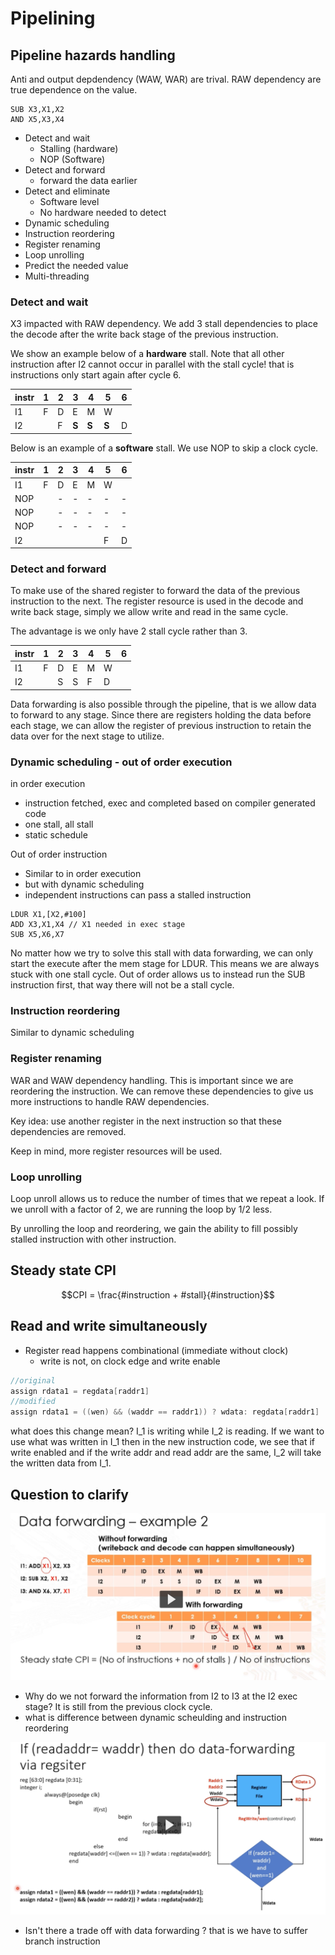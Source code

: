 # Pipelining

## Pipeline hazards handling

Anti and output depdendency (WAW, WAR) are trival. RAW dependency are true dependence
on the value.

```assembly
SUB X3,X1,X2
AND X5,X3,X4
```

- Detect and wait
  - Stalling (hardware)
  - NOP (Software)
- Detect and forward
  - forward the data earlier
- Detect and eliminate
  - Software level
  - No hardware needed to detect
- Dynamic scheduling
- Instruction reordering
- Register renaming
- Loop unrolling
- Predict the needed value
- Multi-threading

### Detect and wait

X3 impacted with RAW dependency. We add 3 stall dependencies to place the decode
after the write back stage of the previous instruction.

We show an example below of a **hardware** stall. Note that all other instruction
after I2 cannot occur in parallel with the stall cycle! that is instructions only
start again after cycle 6.

| instr | 1   | 2   | 3     | 4     | 5     | 6   |
| ----- | --- | --- | ----- | ----- | ----- | --- |
| I1    | F   | D   | E     | M     | W     |     |
| I2    |     | F   | **S** | **S** | **S** | D   |

Below is an example of a **software** stall. We use NOP to skip a clock cycle.

| instr | 1   | 2   | 3   | 4   | 5   | 6   |
| ----- | --- | --- | --- | --- | --- | --- |
| I1    | F   | D   | E   | M   | W   |     |
| NOP   |     | -   | -   | -   | -   | -   |
| NOP   |     | -   | -   | -   | -   | -   |
| NOP   |     | -   | -   | -   | -   | -   |
| I2    |     |     |     |     | F   | D   |

### Detect and forward

To make use of the shared register to forward the data of the previous instruction
to the next. The register resource is used in the decode and write back stage,
simply we allow write and read in the same cycle.

The advantage is we only have 2 stall cycle rather than 3.

| instr | 1   | 2   | 3   | 4   | 5   | 6   |
| ----- | --- | --- | --- | --- | --- | --- |
| I1    | F   | D   | E   | M   | W   |     |
| I2    |     | S   | S   | F   | D   |     |

Data forwarding is also possible through the pipeline, that is we allow data to
forward to any stage. Since there are registers holding the data before each stage,
we can allow the register of previous instruction to retain the data over for the
next stage to utilize.

### Dynamic scheduling - out of order execution

in order execution

- instruction fetched, exec and completed based on compiler generated code
- one stall, all stall
- static schedule

Out of order instruction

- Similar to in order execution
- but with dynamic scheduling
- independent instructions can pass a stalled instruction

```assembly
LDUR X1,[X2,#100]
ADD X3,X1,X4 // X1 needed in exec stage
SUB X5,X6,X7
```

No matter how we try to solve this stall with data forwarding, we can only
start the execute after the mem stage for LDUR. This means we are always stuck
with one stall cycle. Out of order allows us to instead run the SUB instruction
first, that way there will not be a stall cycle.

### Instruction reordering

Similar to dynamic scheduling

### Register renaming

WAR and WAW dependency handling. This is important since we are reordering the
instruction. We can remove these dependencies to give us more instructions to
handle RAW dependencies.

Key idea: use another register in the next instruction so that these dependencies
are removed.

Keep in mind, more register resources will be used.

### Loop unrolling

Loop unroll allows us to reduce the number of times that we repeat a look. If
we unroll with a factor of 2, we are running the loop by 1/2 less.

By unrolling the loop and reordering, we gain the ability to fill possibly stalled
instruction with other instruction.

## Steady state CPI

$$CPI = \frac{#instruction + #stall}{#instruction}$$

## Read and write simultaneously

- Register read happens combinational (immediate without clock)
  - write is not, on clock edge and write enable

```c
//original
assign rdata1 = regdata[raddr1]
//modified
assign rdata1 = ((wen) && (waddr == raddr1)) ? wdata: regdata[raddr1]
```

what does this change mean? I_1 is writing while I_2 is reading. If we want to use
what was written in I_1 then in the new instruction code, we see that if write enabled
and if the write addr and read addr are the same, I_2 will take the written data
from I_1.

## Question to clarify

![alt text](image/data_forwarding.png)

- Why do we not forward the information from I2 to I3 at the I2 exec stage? It is
  still from the previous clock cycle.
- what is difference between dynamic scheulding and instruction reordering

![alt text](image/data_forward_rw.png)

- Isn't there a trade off with data forwarding ? that is we have to suffer branch
  instruction
